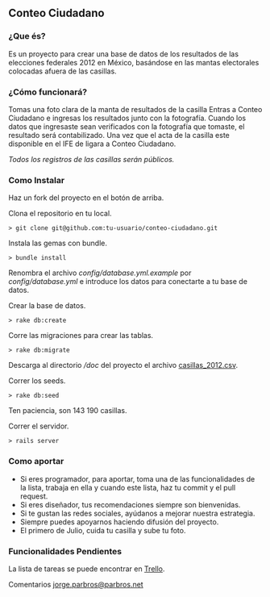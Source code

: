 ## Conteo Ciudadano

### ¿Que és?

Es un proyecto para crear una base de datos de los resultados de las elecciones federales 2012 en México, basándose en las mantas electorales colocadas afuera de las casillas.

### ¿Cómo funcionará?

Tomas una foto clara de la manta de resultados de la casilla
Entras a Conteo Ciudadano e ingresas los resultados junto con la fotografía.
Cuando los datos que ingresaste sean verificados con la fotografía que tomaste, el resultado será contabilizado.
Una vez que el acta de la casilla este disponible en el IFE de ligara a Conteo Ciudadano.

*Todos los registros de las casillas serán públicos.*


### Como Instalar

Haz un fork del proyecto en el botón de arriba.

Clona el repositorio en tu local.

	> git clone git@github.com:tu-usuario/conteo-ciudadano.git

Instala las gemas con bundle.

	> bundle install

Renombra el archivo *config/database.yml.example* por *config/database.yml* e introduce los datos para conectarte a tu base de datos.

Crear la base de datos.

	> rake db:create

Corre las migraciones para crear las tablas.

	> rake db:migrate

Descarga al directorio */doc* del proyecto el archivo [casillas_2012.csv](http://commondatastorage.googleapis.com/conteo_ciudadano/docs/casillas_2012.csv).

Correr los seeds.

	> rake db:seed

Ten paciencia, son 143 190 casillas.

Correr el servidor.

	> rails server

### Como aportar

+ Si eres programador, para aportar, toma una de las funcionalidades de la lista, trabaja en ella y cuando este lista, haz tu commit y el pull request.
+ Si eres diseñador, tus recomendaciones siempre son bienvenidas.
+ Si te gustan las redes sociales, ayúdanos a mejorar nuestra estrategia.
+ Siempre puedes apoyarnos haciendo difusión del proyecto.
+ El primero de Julio, cuida tu casilla y sube tu foto.

### Funcionalidades Pendientes
La lista de tareas se puede encontrar en [Trello](https://trello.com/board/welcome-board/4fca2c4171aa3dfd5c725b5a).

Comentarios [jorge.parbros@parbros.net](mail_to:jorge.parbros@parbros.net)
